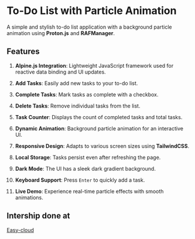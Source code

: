 # To-Do List with Particle Animation

A simple and stylish to-do list application with a background particle animation using **Proton.js** and **RAFManager**.

## Features

1. **Alpine.js Integration**: Lightweight JavaScript framework used for reactive data binding and UI updates.

2. **Add Tasks**: Easily add new tasks to your to-do list.
3. **Complete Tasks**: Mark tasks as complete with a checkbox.
4. **Delete Tasks**: Remove individual tasks from the list.
5. **Task Counter**: Displays the count of completed tasks and total tasks.
6. **Dynamic Animation**: Background particle animation for an interactive UI.
7. **Responsive Design**: Adapts to various screen sizes using **TailwindCSS**.
8. **Local Storage**: Tasks persist even after refreshing the page.
9. **Dark Mode**: The UI has a sleek dark gradient background.
10. **Keyboard Support**: Press `Enter` to quickly add a task.
11. **Live Demo**: Experience real-time particle effects with smooth animations.

## Intership done at

[Easy-cloud](https://www.easy-cloud.in/)